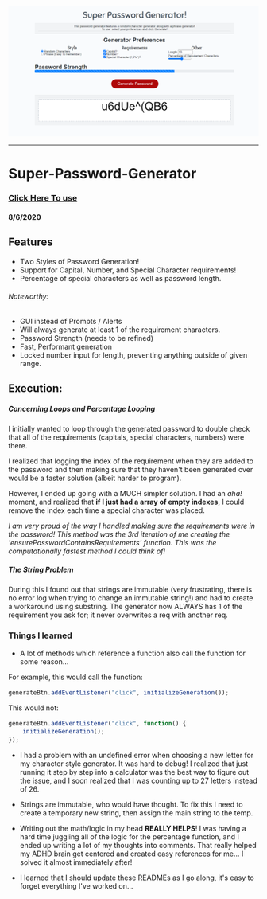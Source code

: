 ![Super Password Generator](preview.png)

---

# Super-Password-Generator

### [Click Here To use ](https://sakiskid.github.io/Super-Password-Generator/)

#### **8/6/2020** 

## Features

* Two Styles of Password Generation!
* Support for Capital, Number, and Special Character requirements!
* Percentage of special characters as well as password length.

###### Noteworthy:

* GUI instead of Prompts / Alerts
* Will always generate at least 1 of the requirement characters.
* Password Strength (needs to be refined)
* Fast, Performant generation
* Locked number input for length, preventing anything outside of given range.

## Execution:

##### Concerning Loops and Percentage Looping

I initially wanted to loop through the generated password to double check that all of the requirements (capitals, special characters, numbers) were there.

I realized that logging the index of the requirement when they are added to the password and then making sure that they haven't been generated over would be a faster solution (albeit harder to program).

However, I ended up going with a MUCH simpler solution. I had an *aha!* moment, and realized that **if I just had a array of empty indexes**, I could remove the index each time a special character was placed.  

*I am very proud of the way I handled making sure the requirements were in the password! This method was the 3rd iteration of me creating the 'ensurePasswordContainsRequirements' function. This was the computationally fastest method I could think of!*

##### The String Problem

During this I found out that strings are immutable (very frustrating, there is no error log when trying to change an immutable string!) and had to create a workaround using substring. The generator now ALWAYS has 1 of the requirement you ask for; it never overwrites a req with another req.

### Things I learned

* A lot of methods which reference a function also call the function for some reason...

For example, this would call the function:

``` js
generateBtn.addEventListener("click", initializeGeneration());
```

This would not:

``` js
generateBtn.addEventListener("click", function() {
    initializeGeneration();
});
```

* I had a problem with an undefined error when choosing a new letter for my character style generator. It was hard to debug! I realized that just running it step by step into a calculator was the best way to figure out the issue, and I soon realized that I was counting up to 27 letters instead of 26.

* Strings are immutable, who would have thought. To fix this I need to create a temporary new string, then assign the main string to the temp.

* Writing out the math/logic in my head **REALLY HELPS**! I was having a hard time juggling all of the logic for the percentage function, and I ended up writing a lot of my thoughts into comments. That really helped my ADHD brain get centered and created easy references for me... I solved it almost immediately after!

* I learned that I should update these READMEs as I go along, it's easy to forget everything I've worked on...
